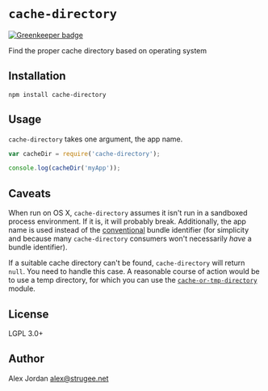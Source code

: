 # `cache-directory`

[![Greenkeeper badge](https://badges.greenkeeper.io/strugee/node-cache-directory.svg)](https://greenkeeper.io/)

Find the proper cache directory based on operating system

## Installation

    npm install cache-directory

## Usage

`cache-directory` takes one argument, the app name.

```js
var cacheDir = require('cache-directory');

console.log(cacheDir('myApp'));
```

## Caveats

When run on OS X, `cache-directory` assumes it isn't run in a sandboxed process environment. If it is, it will probably break. Additionally, the app name is used instead of the [conventional][1] bundle identifier (for simplicity and because many `cache-directory` consumers won't necessarily _have_ a bundle identifier).

If a suitable cache directory can't be found, `cache-directory` will return `null`. You need to handle this case. A reasonable course of action would be to use a temp directory, for which you can use the [`cache-or-tmp-directory`][2] module.

## License

LGPL 3.0+

## Author

Alex Jordan <alex@strugee.net>

 [1]: https://developer.apple.com/library/prerelease/content/documentation/FileManagement/Conceptual/FileSystemProgrammingGuide/MacOSXDirectories/MacOSXDirectories.html#//apple_ref/doc/uid/TP40010672-CH10-SW1
 [2]: https://npmjs.com/package/cache-or-tmp-directory
